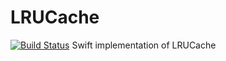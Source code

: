 # LRUCache
[![Build Status](https://travis-ci.org/jasonhotsauce/LRUCache.svg?branch=master)](https://travis-ci.org/jasonhotsauce/LRUCache)
Swift implementation of LRUCache
